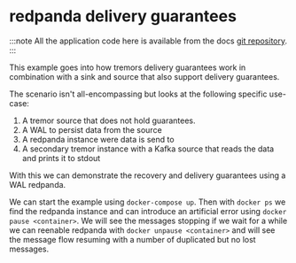 # redpanda delivery guarantees

:::note
All the application code here is available from the docs [git repository](__GIT__).
:::

This example goes into how tremors delivery guarantees work in combination with a sink and source that also support delivery guarantees.

The scenario isn't all-encompassing but looks at the following specific use-case:

1. A tremor source that does not hold guarantees.
2. A WAL to persist data from the source
3. A redpanda instance were data is send to
4. A secondary tremor instance with a Kafka source that reads the data and prints it to stdout

With this we can demonstrate the recovery and delivery guarantees using a WAL redpanda.

We can start the example using `docker-compose up`. Then with `docker ps` we find the redpanda instance and can introduce an artificial error using `docker pause <container>`. We will see the messages stopping if we wait for a while we can reenable redpanda with `docker unpause <container>` and will see the message flow resuming with a number of duplicated but no lost messages.
